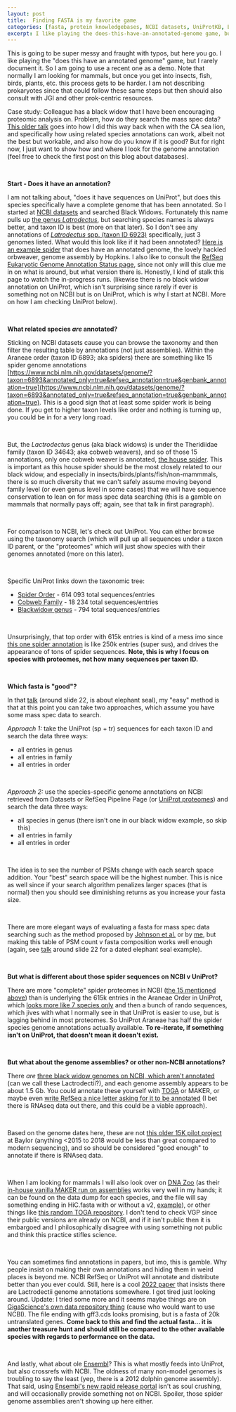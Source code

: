 ```yaml
---
layout: post
title:  Finding FASTA is my favorite game
categories: [fasta, protein knowledgebases, NCBI datasets, UniProtKB, Ensembl]
excerpt: I like playing the does-this-have-an-annotated-genome game, but I rarely document it. So here you go, me finding a black widow.
---
```


This is going to be super messy and fraught with typos, but here you go. I like playing the "does this have an annotated genome" game, but I rarely document it. So I am going to use a recent one as a demo. Note that normally I am looking for mammals, but once you get into insects, fish, birds, plants, etc. this process gets to be harder. I am not describing prokaryotes since that could follow these same steps but then should also consult with JGI and other prok-centric resources. 


Case study: Colleague has a black widow that I have been encouraging proteomic analysis on. Problem, how do they search the mass spec data? [This older talk](https://zenodo.org/record/3687161) goes into how I did this way back when with the CA sea lion, and specifically how using related species annotations can work, albeit not the best but workable, and also how do you know if it is good? But for right now, I just want to show how and where I look for the genome annotation (feel free to check the first post on this blog about databases).

&nbsp; 

**Start - Does it have an annotation?**

I am not talking about, "does it have sequences on UniProt", but does this species specifically have a complete genome that has been annotated. So I started at [NCBI datasets](https://www.ncbi.nlm.nih.gov/datasets/) and searched Black Widows. Fortunately this name pulls up [the genus *Latrodectus*](https://www.ncbi.nlm.nih.gov/datasets/taxonomy/6923/), but searching species names is always better, and taxon ID is best (more on that later). So I don't see any annotations of [*Latrodectus* spp. (taxon ID 6923)](https://www.ncbi.nlm.nih.gov/datasets/taxonomy/6923/) specifically, just 3 genomes listed. What would this look like if it had been annotated? [Here is an example spider](https://www.ncbi.nlm.nih.gov/datasets/taxonomy/327109/) that does have an annotated genome, the lovely hackled orbweaver, genome assembly by Hopkins. I also like to consult the [RefSeq Eukaryotic Genome Annotation Status page](https://www.ncbi.nlm.nih.gov/genome/annotation_euk/status/), since not only will this clue me in on what is around, but what version there is. Honestly, I kind of stalk this page to watch the in-progress runs. (likewise there is no black widow annotation on UniProt, which isn't surprising since rarely if ever is something not on NCBI but is on UniProt, which is why I start at NCBI. More on how I am checking UniProt below).

&nbsp;

**What related species *are* annotated?**

Sticking on NCBI datasets cause you can browse the taxonomy and then filter the resulting table by annotations (not just assemblies). Within the Araneae order (taxon ID 6893; aka spiders) there are something like 15 spider genome annotations [https://www.ncbi.nlm.nih.gov/datasets/genome/?taxon=6893&annotated_only=true&refseq_annotation=true&genbank_annotation=true](https://www.ncbi.nlm.nih.gov/datasets/genome/?taxon=6893&annotated_only=true&refseq_annotation=true&genbank_annotation=true). This is a good sign that at least some spider work is being done. If you get to higher taxon levels like order and nothing is turning up, you could be in for a very long road.

&nbsp;

But, the *Lactrodectus* genus (aka black widows) is under the Theridiidae family (taxon ID 34643; aka cobweb weavers), and so of those 15 annotations, only one cobweb weaver is annotated, [the house spider](https://www.ncbi.nlm.nih.gov/datasets/taxonomy/114398/). This is important as this house spider should be the most closely related to our black widow, and especially in insects/birds/plants/fish/non-mammmals, there is so much diversity that we can't safely assume moving beyond family level (or even genus level in some cases) that we will have sequence conservation to lean on for mass spec data searching (this is a gamble on mammals that normally pays off; again, see that talk in first paragraph).

&nbsp;

For comparison to NCBI, let's check out UniProt. You can either browse using the taxonomy search (which will pull up all sequences under a taxon ID parent, or the "proteomes" which will just show species with their genomes annotated (more on this later).

&nbsp;

Specific UniProt links down the taxonomic tree:
* [Spider Order](https://www.uniprot.org/taxonomy/6893) - 614 093 total sequences/entries
* [Cobweb Family](https://www.uniprot.org/taxonomy/34643) - 18 234 total sequences/entries
* [Blackwidow genus](https://www.uniprot.org/taxonomy/6923) - 794 total sequences/entries

&nbsp;

Unsurprisingly, that top order with 615k entries is kind of a mess imo since [this one spider annotation](https://www.uniprot.org/proteomes/UP000499080) is like 250k entries (super sus), and drives the appearance of tons of spider sequences. **Note, this is why I focus on species with proteomes, not how many sequences per taxon  ID.**

&nbsp;

**Which fasta is "good"?**

In that [talk](https://zenodo.org/record/3687161) (around slide 22, is about elephant seal), my "easy" method is that at this point you can take two approaches, which assume you have some mass spec data to search.

*Approach 1:* take the UniProt (sp + tr) sequences for each taxon ID and search the data three ways:
+ all entries in genus
+ all entries in family
+ all entries in order

&nbsp;

*Approach 2:* use the species-specific genome annotations on NCBI retrieved from Datasets or RefSeq Pipeline Page (or [UniProt proteomes](https://www.uniprot.org/proteomes?query=Araneae+AND+%28taxonomy_id%3A6893%29)) and search the data three ways:
+ all species in genus (there isn't one in our black widow example, so skip this)
+ all entries in family
+ all entries in order

&nbsp;

The idea is to see the number of PSMs change with each search space addition. Your "best" search space will be the highest number. This is nice as well since if your search algorithm penalizes larger spaces (that is normal) then you should see diminishing returns as you increase your fasta size.

&nbsp;

There are more elegant ways of evaluating a fasta for mass spec data searching such as the method proposed by [Johnson et al.](https://pubmed.ncbi.nlm.nih.gov/31732549/) or by [me](https://pubmed.ncbi.nlm.nih.gov/37761836/), but making this table of PSM count v fasta composition works well enough (again, see [talk](https://zenodo.org/record/3687161) around slide 22 for a dated elephant seal example).

&nbsp; 

**But what is different about those spider sequences on NCBI v UniProt?**

There are more "complete" spider proteomes in NCBI ([the 15 mentioned above](https://www.ncbi.nlm.nih.gov/datasets/genome/?taxon=6893&annotated_only=true&refseq_annotation=true&genbank_annotation=true)) than is underlying the 615k entries in the Araneae Order in UniProt, which [looks more like 7 species only](https://www.uniprot.org/proteomes?query=Araneae+AND+%28taxonomy_id%3A6893%29) and then a bunch of rando sequences, which jives with what I normally see in that UniProt is easier to use, but is lagging behind in most proteomes. So UniProt Araneae has half the spider species genome annotations actually available. **To re-iterate, if something isn't on UniProt, that doesn't mean it doesn't exist.**

&nbsp; 

**But what about the genome assemblies? or other non-NCBI annotations?** 

There *are* [three black widow genomes on NCBI, which aren't annotated](https://www.ncbi.nlm.nih.gov/datasets/genome/?taxon=6923) (can we call these Lactrodectii?), and each genome assembly appears to be about 1.5 Gb. You could annotate these yourself with [TOGA](https://github.com/hillerlab/TOGA) or MAKER, or maybe even [write RefSeq a nice letter asking for it to be annotated](https://support.nlm.nih.gov/support/create-case/) (I bet there is RNAseq data out there, and this could be a viable approach).

&nbsp; 

Based on the genome dates here, these are not [this older 15K pilot project](https://www.hgsc.bcm.edu/arthropods/western-black-widow-spider-genome-project) at Baylor (anything <2015 to 2018 would be less than great compared to modern sequencing), and so should be considered "good enough" to annotate if there is RNAseq data.

&nbsp;

When I am looking for mammals I will also look over on [DNA Zoo](https://www.dnazoo.org/) (as their [in-house vanilla MAKER run on assemblies](https://www.dnazoo.org/post/announcing-the-release-of-updated-genome-annotations) works very well in my hands; it can be found on the data dump for each species, and the file will say something ending in HiC.fasta with or without a v2, [example](https://dnazoo.s3.wasabisys.com/index.html?prefix=Lagorchestes_conspicillatus/)), or other things like [this random TOGA repository](https://genome.senckenberg.de/download/TOGA/human_hg38_reference/). I don't tend to check VGP since their public versions are already on NCBI, and if it isn't public then it is embargoed and I philosophically disagree with using something not public and think this practice stifles science.

&nbsp;

You can sometimes find annotations in papers, but imo, this is gamble. Why people insist on making their own annotations and hiding them in weird places is beyond me. NCBI RefSeq or UniProt will annotate and distribute better than you ever could. Still, here is a cool [2022 paper](https://www.ncbi.nlm.nih.gov/pmc/articles/PMC9154082/) that insists there are Lactrodectii genome annotations somewhere. I got tired just looking around. Update: I tried some more and it seems maybe things are on [GigaScience's own data repository thing](http://gigadb.org/search/new?keyword=Latrodectus) (cause who would want to use NCBI). The file ending with gff3.cds looks promising, but is a fasta of 20k untranslated genes. **Come back to this and find the actual fasta... it is another treasure hunt and should still be compared to the other available species with regards to performance on the data.**

&nbsp;

And lastly, what about ole [Ensembl](https://useast.ensembl.org/index.html)? This is what mostly feeds into UniProt, but also crossrefs with NCBI. The oldness of many non-model genomes is troubling to say the least (yep, there is a 2012 dolphin genome assembly). That said, using [Ensembl's new rapid release portal](https://rapid.ensembl.org/info/about/species.html) isn't as soul crushing, and will occasionally provide something not on NCBI. Spoiler, those spider genome assemblies aren't showing up here either.

&nbsp;  
&nbsp;  
&nbsp;  

